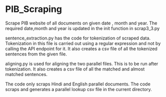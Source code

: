 # PIB_Scraping

Scrape PIB website of all documents on given date , month and year. The required date,month and year is updated in the init function in scrap3_3.py 

sentence_extraction.py has the code for tokenization of scraped data. Tokenization in this file is carried out using a regular expression and not by calling the API endpoint for it. It also creates a csv file of all the tokenized sentences from the given file.

aligning.py is used for aligning the two parallel files. This is to be run after tokenization. It also creates a csv file of all the matched and almost matched sentences. 

The code only scraps Hindi and English parallel documents. The code scraps and generates a parallel lookup csv file in the current directory.
